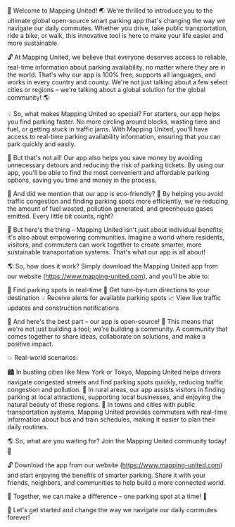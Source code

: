 🎉 Welcome to Mapping United! 🌏 We're thrilled to introduce you to the ultimate global open-source smart parking app that's changing the way we navigate our daily commutes. Whether you drive, take public transportation, ride a bike, or walk, this innovative tool is here to make your life easier and more sustainable.

🔓 At Mapping United, we believe that everyone deserves access to reliable, real-time information about parking availability, no matter where they are in the world. That's why our app is 100% free, supports all languages, and works in every country and county. We're not just talking about a few select cities or regions – we're talking about a global solution for the global community! 🌎

💡 So, what makes Mapping United so special? For starters, our app helps you find parking faster. No more circling around blocks, wasting time and fuel, or getting stuck in traffic jams. With Mapping United, you'll have access to real-time parking availability information, ensuring that you can park quickly and easily.

💸 But that's not all! Our app also helps you save money by avoiding unnecessary detours and reducing the risk of parking tickets. By using our app, you'll be able to find the most convenient and affordable parking options, saving you time and money in the process.

🌟 And did we mention that our app is eco-friendly? 🌳 By helping you avoid traffic congestion and finding parking spots more efficiently, we're reducing the amount of fuel wasted, pollution generated, and greenhouse gases emitted. Every little bit counts, right?

💪 But here's the thing – Mapping United isn't just about individual benefits; it's also about empowering communities. Imagine a world where residents, visitors, and commuters can work together to create smarter, more sustainable transportation systems. That's what our app is all about!

🌎 So, how does it work? Simply download the Mapping United app from our website (https://www.mapping-united.com), and you'll be able to:

📍 Find parking spots in real-time
🔄 Get turn-by-turn directions to your destination
💡 Receive alerts for available parking spots
📈 View live traffic updates and construction notifications

🌟 And here's the best part – our app is open-source! 🚀 This means that we're not just building a tool; we're building a community. A community that comes together to share ideas, collaborate on solutions, and make a positive impact.

💥 Real-world scenarios:

🏙️ In bustling cities like New York or Tokyo, Mapping United helps drivers navigate congested streets and find parking spots quickly, reducing traffic congestion and pollution.
🌳 In rural areas, our app assists visitors in finding parking at local attractions, supporting local businesses, and enjoying the natural beauty of these regions.
🚌 In towns and cities with public transportation systems, Mapping United provides commuters with real-time information about bus and train schedules, making it easier to plan their daily routines.

🌎 So, what are you waiting for? Join the Mapping United community today! 🎉

🔓 Download the app from our website (https://www.mapping-united.com) and start enjoying the benefits of smarter parking. Share it with your friends, neighbors, and communities to help build a more connected world.

💪 Together, we can make a difference – one parking spot at a time! 🚀

🎉 Let's get started and change the way we navigate our daily commutes forever!